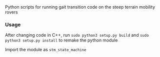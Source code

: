 Python scripts for running gait transition code on the steep terrain mobility rovers

### Usage
After changing code in C++, run `sudo python3 setup.py build` and `sudo python3 setup.py install` to remake the python module

Import the module as `stm_state_machine`